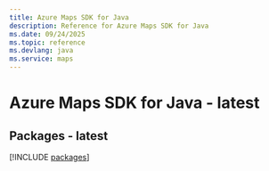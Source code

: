 ```yaml
---
title: Azure Maps SDK for Java
description: Reference for Azure Maps SDK for Java
ms.date: 09/24/2025
ms.topic: reference
ms.devlang: java
ms.service: maps
---
```

# Azure Maps SDK for Java - latest
## Packages - latest
[!INCLUDE [packages](maps-index.md)]